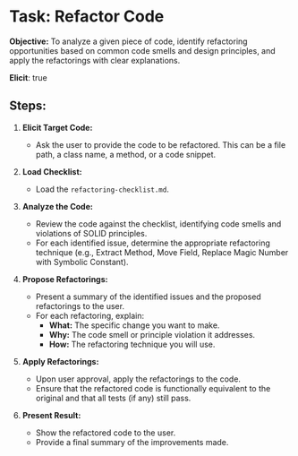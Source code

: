 # Task: Refactor Code

**Objective:** To analyze a given piece of code, identify refactoring opportunities based on common code smells and design principles, and apply the refactorings with clear explanations.

**Elicit**: true

## Steps:

1.  **Elicit Target Code:**
    -   Ask the user to provide the code to be refactored. This can be a file path, a class name, a method, or a code snippet.

2.  **Load Checklist:**
    -   Load the `refactoring-checklist.md`.

3.  **Analyze the Code:**
    -   Review the code against the checklist, identifying code smells and violations of SOLID principles.
    -   For each identified issue, determine the appropriate refactoring technique (e.g., Extract Method, Move Field, Replace Magic Number with Symbolic Constant).

4.  **Propose Refactorings:**
    -   Present a summary of the identified issues and the proposed refactorings to the user.
    -   For each refactoring, explain:
        -   **What:** The specific change you want to make.
        -   **Why:** The code smell or principle violation it addresses.
        -   **How:** The refactoring technique you will use.

5.  **Apply Refactorings:**
    -   Upon user approval, apply the refactorings to the code.
    -   Ensure that the refactored code is functionally equivalent to the original and that all tests (if any) still pass.

6.  **Present Result:**
    -   Show the refactored code to the user.
    -   Provide a final summary of the improvements made.
